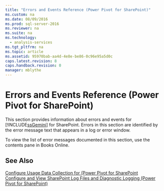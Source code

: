 ```yaml
---
title: "Errors and Events Reference (Power Pivot for SharePoint)"
ms.custom: na
ms.date: 08/09/2016
ms.prod: sql-server-2016
ms.reviewer: na
ms.suite: na
ms.technology: 
  - analysis-services
ms.tgt_pltfrm: na
ms.topic: article
ms.assetid: 95970bab-aa4d-4e8e-be86-0c96e95a5d0c
caps.latest.revision: 8
caps.handback.revision: 0
manager: mblythe
---
```

# Errors and Events Reference (Power Pivot for SharePoint)
This section provides information about errors and events for [!INCLUDE[ssGemini](../../Topics/TopicNameContainA/tokens/ssGemini_md.md)] for SharePoint. Errors in this section are identified by the error message text that appears in a log or error window.  
  
 To view the list of error messages documented in this section, use the contents pane in Books Online.  
  
## See Also  
 [Configure Usage Data Collection for (Power Pivot for SharePoint](../Topic/Configure%20Usage%20Data%20Collection%20for%20\(Power%20Pivot%20for%20SharePoint.md)   
 [Configure and View SharePoint Log Files  and Diagnostic Logging (Power Pivot for SharePoint)](../Topic/Configure%20and%20View%20SharePoint%20Log%20Files%20%20and%20Diagnostic%20Logging%20\(Power%20Pivot%20for%20SharePoint\).md)